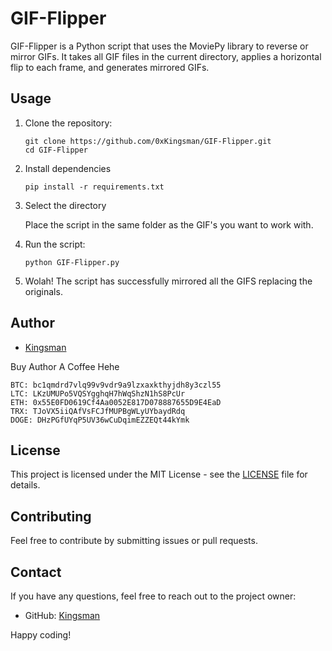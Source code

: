 # GIF-Flipper

GIF-Flipper is a Python script that uses the MoviePy library to reverse or mirror GIFs. It takes all GIF files in the current directory, applies a horizontal flip to each frame, and generates mirrored GIFs.

## Usage

1. Clone the repository:

    ```
    git clone https://github.com/0xKingsman/GIF-Flipper.git
    cd GIF-Flipper
    ```
2. Install dependencies

    ```
    pip install -r requirements.txt
    ```
3. Select the directory

   Place the script in the same folder as the GIF's you want to work with.

4. Run the script:

    ```
    python GIF-Flipper.py
    ```

5. Wolah! The script has successfully mirrored all the GIFS replacing the originals.


## Author

- [Kingsman](https://github.com/0xKingsman)

Buy Author A Coffee Hehe
```
BTC: bc1qmdrd7vlq99v9vdr9a9lzxaxkthyjdh8y3czl55
LTC: LKzUMUPo5VQSYgghqH7hWqShzN1hS8PcUr
ETH: 0x55E0FD0619Cf4Aa0052E817D078887655D9E4EaD
TRX: TJoVX5iiQAfVsFCJfMUPBgWLyUYbaydRdq
DOGE: DHzPGfUYqP5UV36wCuDqimEZZEQt44kYmk
```
## License

This project is licensed under the MIT License - see the [LICENSE](LICENSE) file for details.

## Contributing

Feel free to contribute by submitting issues or pull requests.

## Contact

If you have any questions, feel free to reach out to the project owner:

- GitHub: [Kingsman](https://github.com/0xKingsman)

Happy coding!
